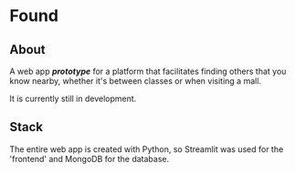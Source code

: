 # Found
## About
A web app ***prototype*** for a platform that facilitates finding others that you know nearby, whether it's between classes or when visiting a mall.

It is currently still in development.

## Stack
The entire web app is created with Python, so Streamlit was used for the 'frontend' and MongoDB for the database. 

